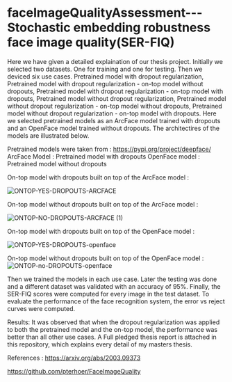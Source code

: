 # faceImageQualityAssessment---Stochastic embedding robustness face image quality(SER-FIQ)
Here we have given a detailed explaination of our thesis project.
Initially we selected two datasets. One for training and one for testing. Then we deviced six use cases. Pretrained model with dropout regularization, Pretrained model with dropout regularization - on-top model without dropouts, Pretrained model with dropout regularization - on-top model with dropouts, Pretrained model without dropout regularization, Pretrained model without dropout regularization - on-top model without dropouts, Pretrained model without dropout regularization - on-top model with dropouts. Here we selected pretrained models as an ArcFace model trained with dropouts and an OpenFace model trained without dropouts. The architectires of the models are illustrated below. 

Pretrained models were taken from : https://pypi.org/project/deepface/
ArcFace Model : Pretrained model with dropouts
OpenFace model : Pretrained model without dropouts

On-top model with dropouts built on top of the ArcFace model :


![ONTOP-YES-DROPOUTS-ARCFACE](https://github.com/krishnappa90/faceImageQualityAssessment---SERFIQ/assets/169172827/2e33edef-a4a2-4159-97c0-ec525a3a2e79)





On-top model without dropouts built on top of the ArcFace model :


![ONTOP-NO-DROPOUTS-ARCFACE (1)](https://github.com/krishnappa90/faceImageQualityAssessment---SERFIQ/assets/169172827/c3861bef-6043-49c5-b139-1bfc0e24c749)





On-top model with dropouts built on top of the OpenFace model :


![ONTOP-YES-DROPOUTS-openface](https://github.com/krishnappa90/faceImageQualityAssessment---SERFIQ/assets/169172827/7f4fd739-bef0-4d27-936d-0ea00d06e862)

On-top model without dropouts built on top of the OpenFace model :
![ONTOP-no-DROPOUTS-openface](https://github.com/krishnappa90/faceImageQualityAssessment---SERFIQ/assets/169172827/1895e340-ede7-4195-81bb-369fd223712c)

Then we trained the models in each use case. Later the testing was done and a different dataset was validated with an accuracy of 95%. Finally, the SER-FIQ scores were computed for every image in the test dataset. To evaluate the performance of the face recognition system, the error vs reject curves were computed.


Results: It was observed that when the dropout regularization was applied to both the pretrained model and the on-top model, the performance was better than all other use cases. A Full pledged thesis report is attached in this repository, which explains every detail of my masters thesis.



References :
https://arxiv.org/abs/2003.09373




https://github.com/pterhoer/FaceImageQuality

